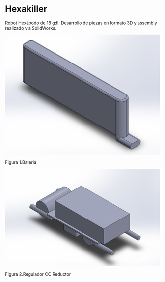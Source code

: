 # Hexakiller
Robot Hexápodo de 18 gdl.
Desarrollo de piezas en formato 3D y assembly realizado vía SolidWorks.

![Bateria](bateria.jpg)

Figura 1.Bateria

![Regulador](regulador.jpg)

Figura 2.Regulador CC Reductor

